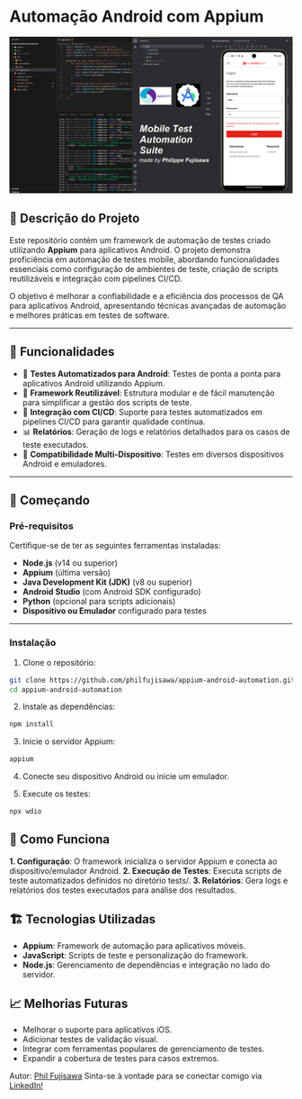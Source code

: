 # Automação Android com Appium

![Imagem](assets/appium-android-automation.png)
## 📜 Descrição do Projeto

Este repositório contém um framework de automação de testes criado utilizando **Appium** para aplicativos Android. O projeto demonstra proficiência em automação de testes mobile, abordando funcionalidades essenciais como configuração de ambientes de teste, criação de scripts reutilizáveis e integração com pipelines CI/CD.

O objetivo é melhorar a confiabilidade e a eficiência dos processos de QA para aplicativos Android, apresentando técnicas avançadas de automação e melhores práticas em testes de software.

---

## 📂 Funcionalidades

- 📱 **Testes Automatizados para Android**: Testes de ponta a ponta para aplicativos Android utilizando Appium.
- 🔧 **Framework Reutilizável**: Estrutura modular e de fácil manutenção para simplificar a gestão dos scripts de teste.
- 🤖 **Integração com CI/CD**: Suporte para testes automatizados em pipelines CI/CD para garantir qualidade contínua.
- 📊 **Relatórios**: Geração de logs e relatórios detalhados para os casos de teste executados.
- 🧩 **Compatibilidade Multi-Dispositivo**: Testes em diversos dispositivos Android e emuladores.

---

## 🚀 Começando

### Pré-requisitos

Certifique-se de ter as seguintes ferramentas instaladas:

- **Node.js** (v14 ou superior)
- **Appium** (última versão)
- **Java Development Kit (JDK)** (v8 ou superior)
- **Android Studio** (com Android SDK configurado)
- **Python** (opcional para scripts adicionais)
- **Dispositivo ou Emulador** configurado para testes

---

### Instalação

1. Clone o repositório:
```bash
git clone https://github.com/philfujisawa/appium-android-automation.git
cd appium-android-automation
```

2. Instale as dependências:
```bash
npm install
```

3. Inicie o servidor Appium:
```bash
appium
```

4. Conecte seu dispositivo Android ou inicie um emulador.

5. Execute os testes:
```bash
npx wdio
```

## 🧪 Como Funciona
**1. Configuração**: O framework inicializa o servidor Appium e conecta ao dispositivo/emulador Android.
**2. Execução de Testes**: Executa scripts de teste automatizados definidos no diretório tests/.
**3. Relatórios**: Gera logs e relatórios dos testes executados para análise dos resultados.

## 🏗️  Tecnologias Utilizadas
+ **Appium**: Framework de automação para aplicativos móveis.
+ **JavaScript**: Scripts de teste e personalização do framework.
+ **Node.js**: Gerenciamento de dependências e integração no lado do servidor.

## 📈 Melhorias Futuras
+ Melhorar o suporte para aplicativos iOS.
+ Adicionar testes de validação visual.
+ Integrar com ferramentas populares de gerenciamento de testes.
+ Expandir a cobertura de testes para casos extremos.

Autor: [Phil Fujisawa](https://github.com/philfujisawa)
Sinta-se à vontade para se conectar comigo via [LinkedIn!](https://www.linkedin.com/in/philippefujisawa/)